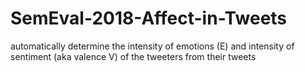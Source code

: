 # SemEval-2018-Affect-in-Tweets
automatically determine the intensity of emotions (E) and intensity of sentiment (aka valence V) of the tweeters from their tweets
